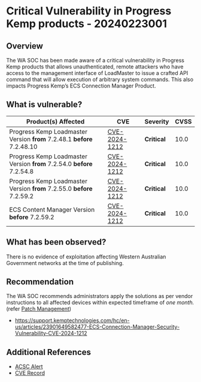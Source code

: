 # Critical Vulnerability in Progress Kemp products - 20240223001

## Overview

The WA SOC has been made aware of a critical vulnerability in Progress Kemp products that allows unauthenticated, remote attackers who have access to the management interface of LoadMaster to issue a crafted API command that will allow execution of arbitrary system commands. This also impacts Progress Kemp’s ECS Connection Manager Product.


## What is vulnerable?

| Product(s) Affected               | CVE                                                             | Severity     | CVSS |
| --------------------------------- | --------------------------------------------------------------- | ------------ | ---- |
| Progress Kemp Loadmaster Version **from** 7.2.48.1 **before** 7.2.48.10 | [CVE-2024-1212](https://nvd.nist.gov/vuln/detail/CVE-2024-1212) | **Critical** | 10.0 |
| Progress Kemp Loadmaster Version **from** 7.2.54.0 **before** 7.2.54.8 | [CVE-2024-1212](https://nvd.nist.gov/vuln/detail/CVE-2024-1212) | **Critical** | 10.0 |
| Progress Kemp Loadmaster Version **from** 7.2.55.0 **before** 7.2.59.2 | [CVE-2024-1212](https://nvd.nist.gov/vuln/detail/CVE-2024-1212) | **Critical** | 10.0 |
| ECS Content Manager Version **before** 7.2.59.2 | [CVE-2024-1212](https://nvd.nist.gov/vuln/detail/CVE-2024-1212) | **Critical** | 10.0 |


## What has been observed?

There is no evidence of exploitation affecting Western Australian Government networks at the time of publishing.


## Recommendation

The WA SOC recommends administrators apply the solutions as per vendor instructions to all affected devices within expected timeframe of *one month.* (refer [Patch Management](../guidelines/patch-management.md))

- https://support.kemptechnologies.com/hc/en-us/articles/23901649582477-ECS-Connection-Manager-Security-Vulnerability-CVE-2024-1212


## Additional References

- [ACSC Alert](https://www.cyber.gov.au/about-us/view-all-content/alerts-and-advisories/vulnerability-in-progress-kemp-products)
- [CVE Record](https://www.cve.org/CVERecord?id=CVE-2024-1212)
